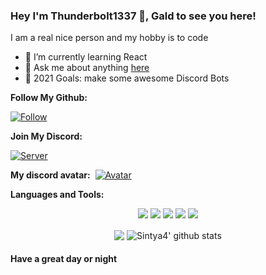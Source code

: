 
### Hey I'm Thunderbolt1337 👋, Gald to see you here! &nbsp;

I am a real nice person and my hobby is to code
- 🌱 I’m currently learning React
- 💬 Ask me about anything [here]()
- 🥅 2021 Goals: make some awesome Discord Bots

**Follow My Github:**&nbsp;
 
[![Follow](https://img.shields.io/github/followers/Thunderbolt1337?logo=github&style=for-the-badge)](https://github.com/Thunderbolt1337?tab=followers)

**Join My Discord:**&nbsp; 

[![Server](https://img.shields.io/discord/790938885365563392?label=THUNDERFN%20%20%20%7C%20%20%20Server&logo=discord&style=for-the-badge)]()

**My discord avatar:**&nbsp; 
[![Avatar](https://discord.c99.nl/widget/theme-3/.png)]()



**Languages and Tools:** &nbsp;
<p align="center">
<img src="https://img.shields.io/badge/Node.JS-black?style=for-the-badge&logo=node.js" />
<img src="https://img.shields.io/badge/-HTML5-black?style=for-the-badge&logo=HTML5" />
<img src="https://img.shields.io/badge/CSS-black?style=for-the-badge&logo=css3&logoColor=#1572B6" />
<img src="https://img.shields.io/badge/Javascript-black?style=for-the-badge&logo=javascript" />
<img src="https://img.shields.io/badge/Font%20Awesome-black?style=for-the-badge&logo=Font%20Awesome" />
</p>
 

<p align="center">
 <img align="center" src="https://github-readme-stats.vercel.app/api/top-langs/?username=Thunderbolt1337&show_icons=true&layout=compact&hide_border=true&theme=dark" />
 <img align="center" src="https://github-readme-stats.vercel.app/api?username=Thunderbolt1337&show_icons=true&theme=dark&line_height=21" alt="Sintya4' github stats"/>
</p>
 

#### Have a great day or night
